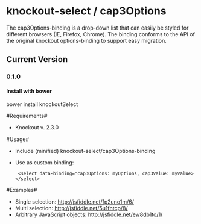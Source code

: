 knockout-select / cap3Options
===============

The cap3Options-binding is a drop-down list that can easily be styled 
for different browsers (IE, Firefox, Chrome).
The binding conforms to the API of the original knockout options-binding to 
support easy migration.

## Current Version

### 0.1.0

#### Install with bower
bower install knockoutSelect

#Requirements#

* Knockout v. 2.3.0

#Usage#

 * Include (minified) knockout-select/cap3Options-binding
 * Use as custom binding:

        <select data-binding="cap3Options: myOptions, cap3Value: myValue></select>

#Examples#

* Single selection: http://jsfiddle.net/fp2uno1m/6/
* Multi selection: http://jsfiddle.net/5u1fntcp/8/
* Arbitrary JavaScript objects: http://jsfiddle.net/ew8db1to/1/
